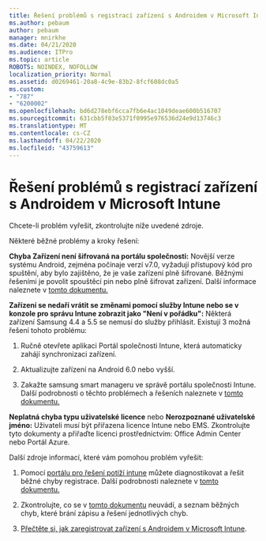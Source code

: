 ```yaml
---
title: Řešení problémů s registrací zařízení s Androidem v Microsoft Intune
ms.author: pebaum
author: pebaum
manager: mnirkhe
ms.date: 04/21/2020
ms.audience: ITPro
ms.topic: article
ROBOTS: NOINDEX, NOFOLLOW
localization_priority: Normal
ms.assetid: d0269461-20a8-4c9e-83b2-8fcf608dc0a5
ms.custom:
- "787"
- "6200002"
ms.openlocfilehash: bd6d278ebf6cca7fb6e4ac1049deae600b516707
ms.sourcegitcommit: 631cbb5f03e5371f0995e976536d24e9d13746c3
ms.translationtype: MT
ms.contentlocale: cs-CZ
ms.lasthandoff: 04/22/2020
ms.locfileid: "43759613"
---
```

# <a name="troubleshoot-issues-with-enrolling-android-devices-in-microsoft-intune"></a>Řešení problémů s registrací zařízení s Androidem v Microsoft Intune

Chcete-li problém vyřešit, zkontrolujte níže uvedené zdroje.
  
Některé běžné problémy a kroky řešení:
  
 **Chyba Zařízení není šifrovaná na portálu společnosti:** Novější verze systému Android, zejména počínaje verzí v7.0, vyžadují přístupový kód pro spuštění, aby bylo zajištěno, že je vaše zařízení plně šifrované. Běžnými řešeními je povolit spouštěcí pin nebo plně šifrovat zařízení. Další informace naleznete v [tomto dokumentu.](https://docs.microsoft.com/intune-user-help/your-device-appears-encrypted-but-cp-says-otherwise-android)
  
 **Zařízení se nedaří vrátit se změnami pomocí služby Intune nebo se v konzole pro správu Intune zobrazit jako "Není v pořádku":** Některá zařízení Samsung 4.4 a 5.5 se nemusí do služby přihlásit. Existují 3 možná řešení tohoto problému:
  
1. Ručně otevřete aplikaci Portál společnosti Intune, která automaticky zahájí synchronizaci zařízení.

2. Aktualizujte zařízení na Android 6.0 nebo vyšší.

3. Zakažte samsung smart manageru ve správě portálu společnosti Intune. Další podrobnosti o těchto problémech a řešeních naleznete v [tomto dokumentu.](https://docs.microsoft.com/intune-classic/troubleshoot/troubleshoot-device-enrollment-in-intune#devices-fail-to-check-in-with-the-intune-service-and-display-as-unhealthy-in-the-intune-admin-console)

 **Neplatná chyba typu uživatelské licence** nebo **Nerozpoznané uživatelské jméno:** Uživateli musí být přiřazena licence Intune nebo EMS. Zkontrolujte tyto dokumenty a přiřaďte licenci prostřednictvím: Office Admin Center nebo Portál Azure.
  
Další zdroje informací, které vám pomohou problém vyřešit:
  
1. Pomocí [portálu pro řešení potíží intune](https://devicemanagement.microsoft.com/#blade/Microsoft_Intune_DeviceSettings/TroubleshootBlade) můžete diagnostikovat a řešit běžné chyby registrace. Další podrobnosti naleznete v [tomto dokumentu.](https://docs.microsoft.com/intune/help-desk-operators)

2. Zkontrolujte, co se v [tomto dokumentu](https://docs.microsoft.com/intune-classic/Troubleshoot/troubleshoot-device-enrollment-in-intune) neuvádí, a seznam běžných chyb, které brání zápisu a řešení jednotlivých chyb.

3. [Přečtěte si, jak zaregistrovat zařízení s Androidem v Microsoft Intune](https://docs.microsoft.com/intune/android-enroll).

